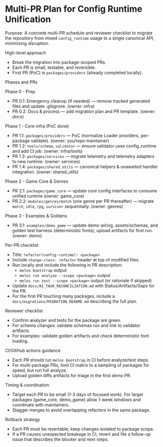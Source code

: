 # Multi-PR Plan for Config Runtime Unification

Purpose: A concrete multi-PR schedule and reviewer checklist to migrate the repository from mixed `config_runtime` usage to a single canonical API, minimizing disruption.

High-level approach

-    Break the migration into package-scoped PRs.
-    Each PR is small, testable, and reversible.
-    First PR (PoC) is `packages/providers` (already completed locally).

Phases and PRs

Phase 0 - Prep

-    PR 0.1: Emergency cleanup (if needed) — remove tracked generated files and update .gitignore. (owner: infra)
-    PR 0.2: Docs & process — add migration plan and PR template. (owner: docs)

Phase 1 - Core infra (PoC done)

-    PR 1.1: `packages/providers` — PoC (normalize Loader providers, per-package validate). (owner: you/repo maintainer)
-    PR 1.2: `tools/schema_validator` — ensure validator uses config_runtime and add CI job. (owner: infra/tools)
-    PR 1.3: `packages/services` — migrate telemetry and telemetry adapters to new runtime. (owner: services)
-    PR 1.4: `packages/shared_utils` — canonical helpers & unawaited handler integration. (owner: shared_utils)

Phase 2 - Game Core & Genres

-    PR 2.1: `packages/game_core` — update core config interfaces to consume unified runtime (owner: game_core)
-    PR 2.2: `modules/genres/match` (one genre per PR thereafter) — migrate `match`, `idle`, `rpg`, `survivor` sequentially. (owner: genres)

Phase 3 - Examples & Goldens

-    PR 3.1: `examples/demo_game` — update demo wiring, assets/schemas, and golden test harness (deterministic fonts); upload artifacts for first run. (owner: demo)

Per-PR checklist

-    Title: `refactor(config-runtime): <package>`
-    Include `change-class: refactor` header at top of modified files.
-    Run locally and include the following in PR description:
     -    `melos bootstrap` output
     -    `melos run analyze --scope <package>` output
     -    `melos run test --scope <package>` output (or rationale if skipped)
-    Update `docs/AI_TASK_RECONCILIATION.md` with Status/Artifacts/Gaps for the PR.
-    For the first PR touching many packages, include a `docs/migrations/MIGRATION_README.md` describing the full plan.

Reviewer checklist

-    Confirm analyzer and tests for the package are green.
-    For schema changes: validate schemas run and link to validator artifacts.
-    For examples: validate golden artifacts and check deterministic font loading.

CI/GitHub actions guidance

-    Each PR should run `melos bootstrap` in CI before analyze/test steps.
-    For multi-package PRs, limit CI matrix to a sampling of packages for speed, but run full analyze.
-    Upload golden diffs artifacts for triage in the first demo PR.

Timing & coordination

-    Target each PR to be small (1-3 days of focused work). For larger packages (game_core, demo_game) allow 1-week windows and coordinate with maintainers.
-    Stagger merges to avoid overlapping refactors in the same package.

Rollback strategy

-    Each PR must be revertable; keep changes isolated to package scope.
-    If a PR causes unexpected breakage in CI, revert and file a follow-up issue that describes the blocker and next steps.
